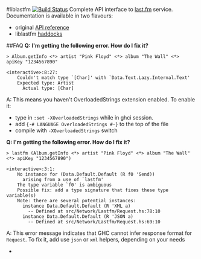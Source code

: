 #liblastfm [![Build Status](https://secure.travis-ci.org/supki/haskell-liblastfm.png?branch=develop)](http://travis-ci.org/supki/haskell-liblastfm)
Complete API interface to [last.fm][1] service.  
Documentation is available in two flavours:
  * original [API reference][2]
  * liblastfm [haddocks][3]

##FAQ
**Q: I'm getting the following error. How do I fix it?**
```
> Album.getInfo <*> artist "Pink Floyd" <*> album "The Wall" <*> apiKey "1234567890"

<interactive>:8:27:
    Couldn't match type `[Char]' with `Data.Text.Lazy.Internal.Text'
    Expected type: Artist
      Actual type: [Char]
```
A: This means you haven't OverloadedStrings extension enabled.
To enable it:
  * type in `:set -XOverloadedStrings` while in ghci session.
  * add `{-# LANGUAGE OverloadedStrings #-}` to the top of the file
  * compile with `-XOverloadedStrings` switch

**Q: I'm getting the following error. How do I fix it?**
```
> lastfm (Album.getInfo <*> artist "Pink Floyd" <*> album "The Wall" <*> apiKey "1234567890")

<interactive>:3:1:
    No instance for (Data.Default.Default (R f0 'Send))
      arising from a use of `lastfm'
    The type variable `f0' is ambiguous
    Possible fix: add a type signature that fixes these type variable(s)
    Note: there are several potential instances:
      instance Data.Default.Default (R 'XML a)
        -- Defined at src/Network/Lastfm/Request.hs:78:10
      instance Data.Default.Default (R 'JSON a)
        -- Defined at src/Network/Lastfm/Request.hs:69:10
```
A: This error message indicates that GHC cannot infer response format for `Request`. 
To fix it, add use `json` or `xml` helpers, depending on your needs

-

 [1]: http://www.lastfm.ru/
 [2]: http://www.lastfm.ru/api/intro
 [3]: http://supki.github.com/haskell-liblastfm/
